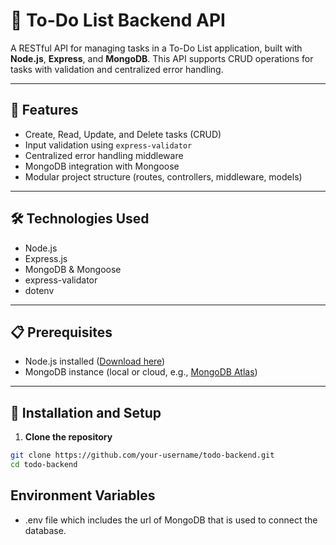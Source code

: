 # 📝 To-Do List Backend API

A RESTful API for managing tasks in a To-Do List application, built with **Node.js**, **Express**, and **MongoDB**. This API supports CRUD operations for tasks with validation and centralized error handling.

---

## 🚀 Features

- Create, Read, Update, and Delete tasks (CRUD)
- Input validation using `express-validator`
- Centralized error handling middleware
- MongoDB integration with Mongoose
- Modular project structure (routes, controllers, middleware, models)

---

## 🛠 Technologies Used

- Node.js
- Express.js
- MongoDB & Mongoose
- express-validator
- dotenv

---

## 📋 Prerequisites

- Node.js installed ([Download here](https://nodejs.org/))
- MongoDB instance (local or cloud, e.g., [MongoDB Atlas](https://www.mongodb.com/cloud/atlas))

---

## 🔧 Installation and Setup

1. **Clone the repository**

```bash
git clone https://github.com/your-username/todo-backend.git
cd todo-backend
```

## Environment Variables
- .env file which includes the url of MongoDB that is used to connect the database.
